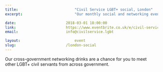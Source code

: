 ```yaml
---
title:  						"Civil Service LGBT+ social, London"
excerpt:	  					"Our monthly social and networking event in London."

date:	 					2018-03-01 18:00:00
link: 						https://www.eventbrite.co.uk/e/civil-service-lgbt-social-london-tickets-39611223235
email: 						info@civilservice.lgbt

layout: 						event
slug:						/london-social
---
```


Our cross-government networking drinks are a chance for you to meet other LGBT+ civil servants from across government.